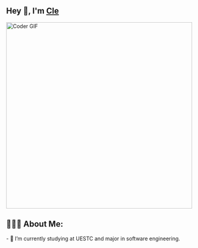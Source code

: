 <h2>Hey 👋, I'm <a href="https://cleooo00.github.io/">Cle</a></h2>
    <img src="https://media.giphy.com/media/SWoSkN6DxTszqIKEqv/giphy.gif" alt="Coder GIF" width="500">

<h2 align="left">👨🏻‍💻 About Me:</h2>
- 🔭 I’m currently studying at UESTC and major in software engineering.<br>



